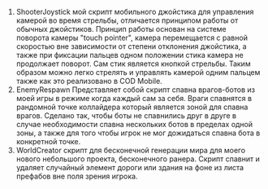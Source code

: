 1) ShooterJoystick мой скрипт мобильного джойстика для управления камерой во время стрельбы, отличается принципом работы от обычных джойстиков.
Принцип работы основан на системе поворота камеры "touch pointer", камера перемещается с равной скоростью вне зависимости от степени отклонения джойстика, а также при фиксации пальцев одном положении стика камера не продолжает поворот.
Сам стик является кнопкой стрельбы. Таким образом можно легко стрелять и управлять камерой одним пальцем также как это реализовано в COD Mobile.
2) EnemyRespawn Представляет собой скрипт спавна врагов-ботов из моей игры в режиме когда каждый сам за себя. Враги спавнятся в рандомной точке коллайдера который является зоной для спавна врагов.
Сделано так, чтобы боты не спавнились друг в друге в случае необходимости спавна нескольких ботов в пределах одной зоны, а также для того чтобы игрок не мог дожидаться спавна бота в конкретной точке.
3) WorldCreator скрипт для бесконечной генерации мира для моего нового небольшого проекта, бесконечного ранера. Скрипт спавнит и удаляет случайный элемент дороги или здания на фоне из листа префабов вне поля зрения игрока.
